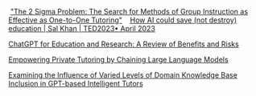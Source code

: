 
 ["The 2 Sigma Problem: The Search for Methods of Group Instruction as Effective as One-to-One Tutoring"](http://web.mit.edu/5.95/readings/bloom-two-sigma.pdf)
 
 [How AI could save (not destroy) education | Sal Khan | TED2023• April 2023](https://www.ted.com/talks/sal_khan_how_ai_could_save_not_destroy_education/transcript?subtitle=en)

[ChatGPT for Education and Research: A Review of Benefits and Risks](https://papers.ssrn.com/sol3/papers.cfm?abstract_id=4378735)

[Empowering Private Tutoring by Chaining Large Language Models](https://arxiv.org/abs/2309.08112)

[Examining the Influence of Varied Levels of Domain Knowledge Base Inclusion in GPT-based Intelligent Tutors](https://arxiv.org/abs/2309.12367)


